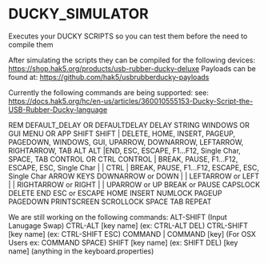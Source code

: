 # DUCKY_SIMULATOR
Executes your DUCKY SCRIPTS so you can test them before the need to compile them

After simulating the scripts they can be compiled for the following devices:
  https://shop.hak5.org/products/usb-rubber-ducky-deluxe
Payloads can be found at:
  https://github.com/hak5/usbrubberducky-payloads

Currently the following commands are being supported:
see: https://docs.hak5.org/hc/en-us/articles/360010555153-Ducky-Script-the-USB-Rubber-Ducky-language


REM
DEFAULT_DELAY OR DEFAULTDELAY
DELAY
STRING
WINDOWS OR GUI
MENU OR APP
SHIFT
  SHIFT | DELETE, HOME, INSERT, PAGEUP, PAGEDOWN, WINDOWS, GUI, UPARROW, DOWNARROW, LEFTARROW, RIGHTARROW, TAB
ALT
  ALT |END, ESC, ESCAPE, F1…F12, Single Char, SPACE, TAB
CONTROL OR CTRL
  CONTROL | BREAK, PAUSE, F1…F12, ESCAPE, ESC, Single Char | | CTRL | BREAK, PAUSE, F1…F12, ESCAPE, ESC, Single Char
ARROW KEYS
  DOWNARROW or DOWN | | LEFTARROW or LEFT | | RIGHTARROW or RIGHT | | UPARROW or UP
BREAK or PAUSE
CAPSLOCK
DELETE
END
ESC or ESCAPE
HOME
INSERT
NUMLOCK
PAGEUP
PAGEDOWN
PRINTSCREEN
SCROLLOCK
SPACE
TAB
REPEAT

We are still working on the following commands:
   ALT-SHIFT (Input Lanugage Swap)
   CTRL-ALT [key name] (ex: CTRL-ALT DEL)
   CTRL-SHIFT [key name] (ex: CTRL-SHIFT ESC)
   COMMAND | COMMAND [key] (For OSX Users ex: COMMAND SPACE)
   SHIFT [key name] (ex: SHIFT DEL)
   [key name] (anything in the keyboard.properties)
